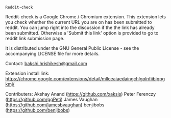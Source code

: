 
    Reddit-check

 Reddit-check is a Google Chrome / Chromium extension.
 This extension lets you check whether the current URL you are on has been 
 submitted to reddit. You can jump right into the discussion if the the link 
 has already been submitted. Otherwise a 'Submit this link' option is provided 
 to go to reddit link submission page.

 It is distributed under the GNU General Public License - see the 
 accompanying LICENSE file for more details.
 
 Contact: bakshi.hrishikesh@gmail.com
 
 Extension install link: https://chrome.google.com/extensions/detail/mllceaiaedaingchlgolnfiibippgkmj/

 Contributers:
  Akshay Anand (https://github.com/xaksis)
  Peter Ferenczy (https://github.com/ggPeti)
  James Vaughan (https://github.com/jamesbvaughan)
  benjibobs (https://github.com/benjibobs)
	
